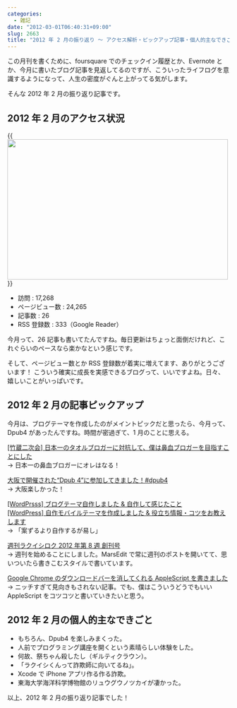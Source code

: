 ```yaml
---
categories:
  - 雑記
date: "2012-03-01T06:40:31+09:00"
slug: 2663
title: "2012 年 2 月の振り返り 〜 アクセス解析・ピックアップ記事・個人的主なできごと 〜"
---
```


この月刊を書くために、foursquare でのチェックイン履歴とか、Evernote とか、今月に書いたブログ記事を見返してるのですが、こういったライフログを意識するようになって、人生の密度がぐんと上がってる気がします。

そんな 2012 年 2 月の振り返り記事です。

## 2012 年 2 月のアクセス状況

{{<img alt="" src="/images/2012/03/2663_1.png" width="500" height="318">}}

- 訪問 : 17,268
- ページビュー数 : 24,265
- 記事数 : 26
- RSS 登録数 : 333（Google Reader）

今月って、26 記事も書いてたんですね。毎日更新はちょっと面倒だけれど、これぐらいのペースなら楽かなという感じです。

そして、ページビュー数とか RSS 登録数が着実に増えてます、ありがとうございます！ こういう確実に成長を実感できるブログって、いいですよね。日々、嬉しいことがいっぱいです。

## 2012 年 2 月の記事ピックアップ

今月は、ブログテーマを作成したのがメイントピックだと思ったら、今月って、Dpub4 があったんですね。時間が密過ぎて、1 月のことに思える。

[[竹蔵二次会] 日本一のタオルブロガーに対抗して、僕は鼻血ブロガーを目指すことにした](http://rakuishi.com/archives/2431/)  
→ 日本一の鼻血ブロガーにオレはなる！

[大阪で開催された“Dpub 4”に参加してきました！#dpub4](http://rakuishi.com/archives/2457/)  
→ 大阪楽しかった！

[[WordPrsss] ブログテーマ自作しました & 自作して感じたこと](http://rakuishi.com/archives/2492/)  
[[WordPress] 自作モバイルテーマを作成しました & 役立ち情報・コツをお教えします](http://rakuishi.com/archives/2618/)  
→ 「案ずるより自作するが易し」

[週刊ラクイシロク 2012 年第 8 週 創刊号](http://rakuishi.com/archives/2547/)  
→ 週刊を始めることにしました。MarsEdit で常に週刊のポストを開いてて、思いついたら書きこむスタイルで書いています。

[Google Chrome のダウンロードバーを消してくれる AppleScript を書きました](http://rakuishi.com/archives/2530/)  
→ ニッチすぎて見向きもされない記事。でも、僕はこういうどうでもいい AppleScript をコツコツと書いていきたいと思う。

## 2012 年 2 月の個人的主なできごと

- もちろん、Dpub4 を楽しみまくった。
- 人前でプログラミング講座を開くという素晴らしい体験をした。
- 何故、祭ちゃん殺したし（ギルティクラウン）。
- 「ラクイシくんって詐欺師に向いてるね」。
- Xcode で iPhone アプリ作る作る詐欺。
- 東海大学海洋科学博物館のリュウグウノツカイが凄かった。

以上、2012 年 2 月の振り返り記事でした！
